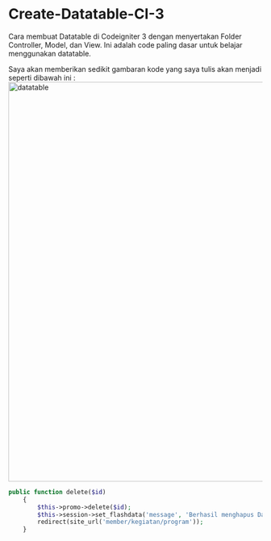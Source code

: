 # Create-Datatable-CI-3
Cara membuat Datatable di Codeigniter 3 dengan menyertakan Folder Controller, Model, dan View.
Ini adalah code paling dasar untuk belajar menggunakan datatable.

Saya akan memberikan sedikit gambaran kode yang saya tulis akan menjadi seperti dibawah ini :
<img width="793" alt="datatable" src="https://github.com/Hoream-Ngoding/Create-Datatable-CI-3/assets/94790639/1e8c0a3a-16c9-4144-92de-a8417b8a7243">


```php
public function delete($id)
    {
        $this->promo->delete($id);
        $this->session->set_flashdata('message', 'Berhasil menghapus Data Siswa');
        redirect(site_url('member/kegiatan/program'));
    }

```
